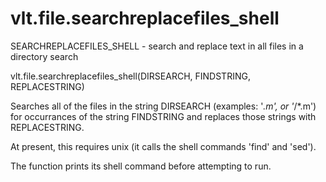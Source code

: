 # vlt.file.searchreplacefiles_shell

  SEARCHREPLACEFILES_SHELL - search and replace text in all files in a directory search
 
   vlt.file.searchreplacefiles_shell(DIRSEARCH, FINDSTRING, REPLACESTRING)
 
   Searches all of the files in the string DIRSEARCH (examples: '*.m', 
   or '*/*.m') for occurrances of the string FINDSTRING and replaces those
   strings with REPLACESTRING.
 
   At present, this requires unix (it calls the shell commands 'find' and 'sed').
 
   The function prints its shell command before attempting to run.
